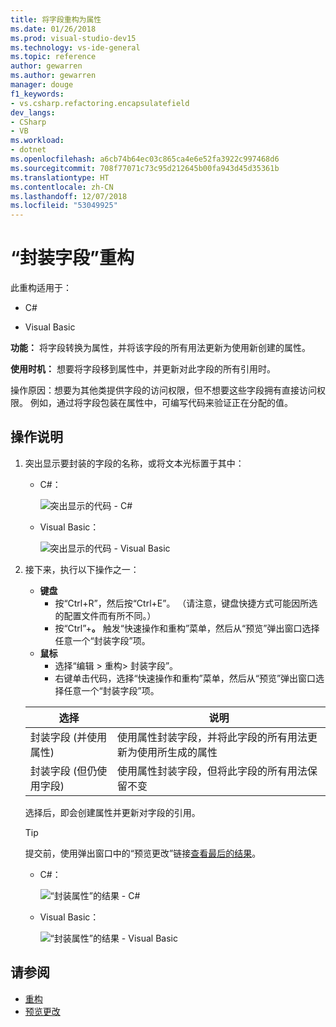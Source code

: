 ```yaml
---
title: 将字段重构为属性
ms.date: 01/26/2018
ms.prod: visual-studio-dev15
ms.technology: vs-ide-general
ms.topic: reference
author: gewarren
ms.author: gewarren
manager: douge
f1_keywords:
- vs.csharp.refactoring.encapsulatefield
dev_langs:
- CSharp
- VB
ms.workload:
- dotnet
ms.openlocfilehash: a6cb74b64ec03c865ca4e6e52fa3922c997468d6
ms.sourcegitcommit: 708f77071c73c95d212645b00fa943d45d35361b
ms.translationtype: HT
ms.contentlocale: zh-CN
ms.lasthandoff: 12/07/2018
ms.locfileid: "53049925"
---
```

# <a name="encapsulate-a-field-refactoring"></a>“封装字段”重构

此重构适用于：

- C#

- Visual Basic

**功能：** 将字段转换为属性，并将该字段的所有用法更新为使用新创建的属性。

**使用时机：** 想要将字段移到属性中，并更新对此字段的所有引用时。

操作原因：想要为其他类提供字段的访问权限，但不想要这些字段拥有直接访问权限。  例如，通过将字段包装在属性中，可编写代码来验证正在分配的值。

## <a name="how-to"></a>操作说明

1. 突出显示要封装的字段的名称，或将文本光标置于其中：

   - C#：

       ![突出显示的代码 - C#](media/encapsulate-highlight-cs.png)

   - Visual Basic：

       ![突出显示的代码 - Visual Basic](media/encapsulate-highlight-vb.png)

2. 接下来，执行以下操作之一：

   - **键盘**
      - 按“Ctrl+R”，然后按“Ctrl+E”。  （请注意，键盘快捷方式可能因所选的配置文件而有所不同。）
      - 按“Ctrl”+**。** 触发“快速操作和重构”菜单，然后从“预览”弹出窗口选择任意一个“封装字段”项。
   - **鼠标**
      - 选择“编辑 > 重构> 封装字段”。
      - 右键单击代码，选择“快速操作和重构”菜单，然后从“预览”弹出窗口选择任意一个“封装字段”项。

   选择 | 说明
   --------- | -----------
   封装字段 (并使用属性) | 使用属性封装字段，并将此字段的所有用法更新为使用所生成的属性
   封装字段 (但仍使用字段) | 使用属性封装字段，但将此字段的所有用法保留不变

   选择后，即会创建属性并更新对字段的引用。

   > [!TIP]
   > 提交前，使用弹出窗口中的“预览更改”链接[查看最后的结果](../../ide/preview-changes.md)。

   - C#：

      ![“封装属性”的结果 - C#](media/encapsulate-result-cs.png)

   - Visual Basic：

      ![“封装属性”的结果 - Visual Basic](media/encapsulate-result-vb.png)

## <a name="see-also"></a>请参阅

- [重构](../refactoring-in-visual-studio.md)
- [预览更改](../../ide/preview-changes.md)